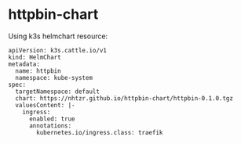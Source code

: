 # httpbin-chart

Using k3s helmchart resource:

```
apiVersion: k3s.cattle.io/v1
kind: HelmChart
metadata:
  name: httpbin
  namespace: kube-system
spec:
  targetNamespace: default
  chart: https://nhtzr.github.io/httpbin-chart/httpbin-0.1.0.tgz
  valuesContent: |-
    ingress:
      enabled: true
      annotations:
        kubernetes.io/ingress.class: traefik
```

